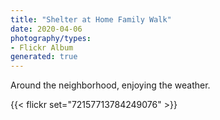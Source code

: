 ```yaml
---
title: "Shelter at Home Family Walk"
date: 2020-04-06
photography/types:
- Flickr Album
generated: true
---
```

Around the neighborhood, enjoying the weather. 

{{< flickr set="72157713784249076" >}}
